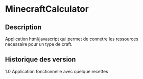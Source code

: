 MinecraftCalculator
===================


## Description

Application html/javascript qui permet de connetre les ressources necessaire pour un type de craft.

## Historique des version

1.0 Application fonctionnelle avec quelque recettes
